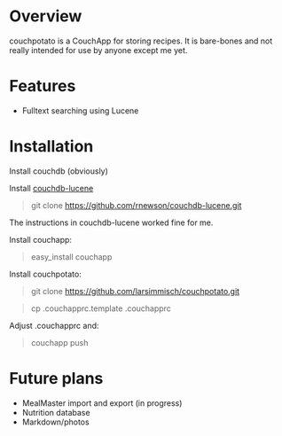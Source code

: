 # Overview

couchpotato is a CouchApp for storing recipes. It is bare-bones and not 
really intended for use by anyone except me yet.

# Features

* Fulltext searching using Lucene

# Installation


Install couchdb (obviously)

Install [couchdb-lucene](https://github.com/rnewson/couchdb-lucene)
> git clone https://github.com/rnewson/couchdb-lucene.git

The instructions in couchdb-lucene worked fine for me.

Install couchapp:
> easy_install couchapp

Install couchpotato:
> git clone https://github.com/larsimmisch/couchpotato.git 

> cp .couchapprc.template .couchapprc

Adjust .couchapprc and:

> couchapp push

# Future plans

* MealMaster import and export (in progress)
* Nutrition database
* Markdown/photos